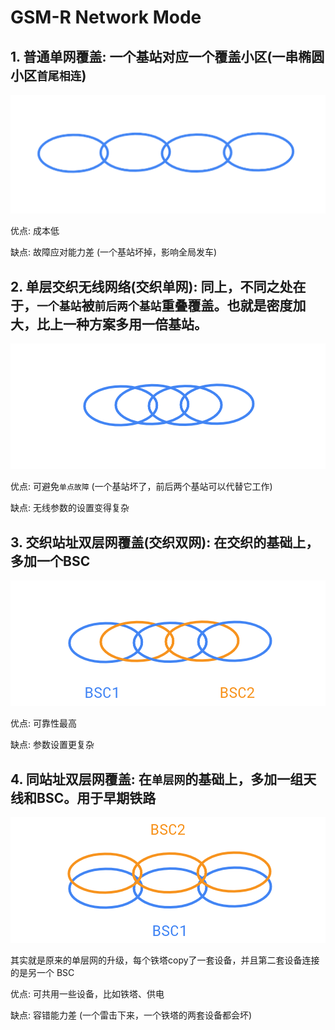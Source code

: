# GSM-R Network Mode

## 1. 普通单网覆盖: 一个基站对应一个覆盖小区\(一串椭圆小区`首尾相连`\)

![](../.gitbook/assets/普通单网覆盖.png)

优点: 成本低

缺点: 故障应对能力差 \(一个基站坏掉，影响全局发车\)

## 2. 单层交织无线网络\(交织单网\): 同上，不同之处在于，`一个基站`被`前后两个基站`重叠覆盖。也就是密度加大，比上一种方案多用一倍基站。

![](../.gitbook/assets/单层交织无线网络.png)

优点: 可避免`单点故障` \(一个基站坏了，前后两个基站可以代替它工作\)

缺点: 无线参数的设置变得复杂

## 3. 交织站址双层网覆盖\(交织双网\): 在交织的基础上，多加一个BSC

![](../.gitbook/assets/交织站址双层网覆盖.png)

优点: 可靠性最高

缺点: 参数设置更复杂

## 4. 同站址双层网覆盖: 在`单层网`的基础上，多加一组天线和BSC。用于早期铁路

![](../.gitbook/assets/同站址双层网覆盖.png)

其实就是原来的单层网的升级，每个铁塔copy了一套设备，并且第二套设备连接的是另一个 BSC

优点: 可共用一些设备，比如铁塔、供电

缺点: 容错能力差 \(一个雷击下来，一个铁塔的两套设备都会坏\)

